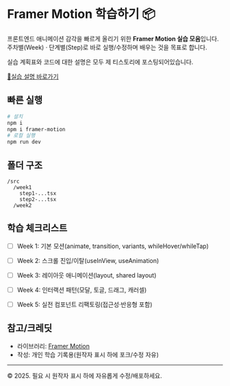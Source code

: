 
# Framer Motion 학습하기 📦

프론트엔드 애니메이션 감각을 빠르게 올리기 위한 **Framer Motion 실습 모음**입니다.  
주차별(Week) · 단계별(Step)로 바로 실행/수정하며 배우는 것을 목표로 합니다.

실습 계획표와 코드에 대한 설명은 모두 제 티스토리에 포스팅되어있습니다.

[🔗실습 설명 바로가기](https://kenco.tistory.com/category/Study%20Notes/Framer%20Motion)

## 빠른 실행
```bash
# 설치
npm i
npm i framer-motion
# 로컬 실행
npm run dev
```

## 폴더 구조

```
/src
  /week1
    step1-...tsx
    step2-...tsx
  /week2
```

## 학습 체크리스트

* [ ] Week 1: 기본 모션(animate, transition, variants, whileHover/whileTap)
* [ ] Week 2: 스크롤 진입/이탈(useInView, useAnimation)
* [ ] Week 3: 레이아웃 애니메이션(layout, shared layout)
* [ ] Week 4: 인터랙션 패턴(모달, 토글, 드래그, 캐러셀)
* [ ] Week 5: 실전 컴포넌트 리팩토링(접근성·반응형 포함)


## 참고/크레딧

* 라이브러리: [Framer Motion](https://www.framer.com/motion/)
* 작성: 개인 학습 기록용(원작자 표시 하에 포크/수정 자유)

---

© 2025. 필요 시 원작자 표시 하에 자유롭게 수정/배포하세요.
